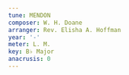 ```yaml
---
tune: MENDON
composer: W. H. Doane
arranger: Rev. Elisha A. Hoffman
year: '-'
meter: L. M.
key: B♭ Major
anacrusis: 0
---
```

